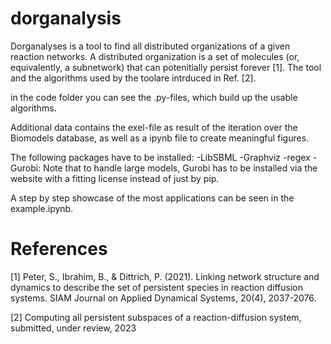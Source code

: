 # dorganalysis

Dorganalyses is a tool to find all distributed organizations of a given reaction networks. A distributed organization is a 
set of molecules (or, equivalently, a subnetwork) that can potenitially persist forever [1]. The tool and the algorithms used by the toolare intrduced in Ref. [2].

in the code folder you can see the .py-files, which build up the usable algorithms. 

Additional data contains the exel-file as result of the iteration over the Biomodels database, as well as a ipynb file to create meaningful figures.

The following packages have to be installed: 
-LibSBML
-Graphviz 
-regex
-Gurobi: Note that to handle large models, Gurobi has to be installed via the website with a fitting license instead of just by pip.

A step by step showcase of the most applications can be seen in the example.ipynb.

# References

[1] Peter, S., Ibrahim, B., & Dittrich, P. (2021). Linking network structure and dynamics to describe the set of persistent species in reaction diffusion systems. SIAM Journal on Applied Dynamical Systems, 20(4), 2037-2076.

[2] Computing all persistent subspaces of a reaction-diffusion system, submitted, under review, 2023 

